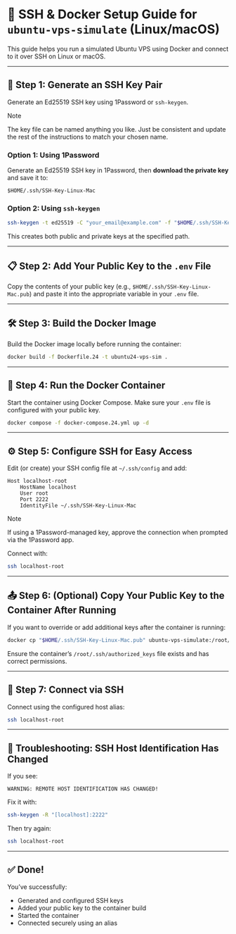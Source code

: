 # 🚀 SSH & Docker Setup Guide for `ubuntu-vps-simulate` (Linux/macOS)

This guide helps you run a simulated Ubuntu VPS using Docker and connect to it over SSH on Linux or macOS.

---

## 🔐 Step 1: Generate an SSH Key Pair



Generate an Ed25519 SSH key using 1Password or `ssh-keygen`.

> [!Note]
> The key file can be named anything you like. Just be consistent and update the rest of the instructions to match your chosen name.

### Option 1: Using 1Password

Generate an Ed25519 SSH key in 1Password, then **download the private key** and save it to:

```
$HOME/.ssh/SSH-Key-Linux-Mac
```

### Option 2: Using `ssh-keygen`

```bash
ssh-keygen -t ed25519 -C "your_email@example.com" -f "$HOME/.ssh/SSH-Key-Linux-Mac"
```

This creates both public and private keys at the specified path.

---

## 📋 Step 2: Add Your Public Key to the `.env` File

Copy the contents of your public key (e.g., `$HOME/.ssh/SSH-Key-Linux-Mac.pub`) and paste it into the appropriate variable in your `.env` file.

---

## 🛠️ Step 3: Build the Docker Image

Build the Docker image locally before running the container:

```bash
docker build -f Dockerfile.24 -t ubuntu24-vps-sim .
```
---

## 🐳 Step 4: Run the Docker Container

Start the container using Docker Compose. Make sure your `.env` file is configured with your public key.

```bash
docker compose -f docker-compose.24.yml up -d
```

---

## ⚙️ Step 5: Configure SSH for Easy Access


Edit (or create) your SSH config file at `~/.ssh/config` and add:

```
Host localhost-root
    HostName localhost
    User root
    Port 2222
    IdentityFile ~/.ssh/SSH-Key-Linux-Mac
```

> [!NOTE]
> If using a 1Password-managed key, approve the connection when prompted via the 1Password app.

Connect with:

```bash
ssh localhost-root
```

---

## 📤 Step 6: (Optional) Copy Your Public Key to the Container After Running

If you want to override or add additional keys after the container is running:

```bash
docker cp "$HOME/.ssh/SSH-Key-Linux-Mac.pub" ubuntu-vps-simulate:/root/.ssh/authorized_keys
```

Ensure the container’s `/root/.ssh/authorized_keys` file exists and has correct permissions.

---

## 🔌 Step 7: Connect via SSH

Connect using the configured host alias:

```bash
ssh localhost-root
```

---

## 🧯 Troubleshooting: SSH Host Identification Has Changed

If you see:

```
WARNING: REMOTE HOST IDENTIFICATION HAS CHANGED!
```

Fix it with:

```bash
ssh-keygen -R "[localhost]:2222"
```

Then try again:

```bash
ssh localhost-root
```

---

## ✅ Done!

You’ve successfully:

* Generated and configured SSH keys
* Added your public key to the container build
* Started the container
* Connected securely using an alias
